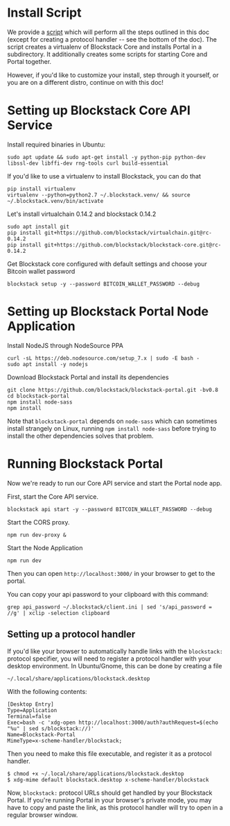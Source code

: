 # Install Script

We provide a [script](../images/scripts/ubuntu-17.04.sh) which will
perform all the steps outlined in this doc (except for creating a protocol handler -- see the bottom of the doc). The script creates a virtualenv of
Blockstack Core and installs Portal in a subdirectory. It additionally creates some
scripts for starting Core and Portal together.

However, if you'd like to customize your install, step through it 
yourself, or you are on a different distro, continue on with this doc!

# Setting up Blockstack Core API Service

Install required binaries in Ubuntu:

```
sudo apt update && sudo apt-get install -y python-pip python-dev libssl-dev libffi-dev rng-tools curl build-essential
```


If you'd like to use a virtualenv to install Blockstack, you can do that

```
pip install virtualenv
virtualenv --python=python2.7 ~/.blockstack.venv/ && source ~/.blockstack.venv/bin/activate
```

Let's install virtualchain 0.14.2 and blockstack 0.14.2

```
sudo apt install git
pip install git+https://github.com/blockstack/virtualchain.git@rc-0.14.2
pip install git+https://github.com/blockstack/blockstack-core.git@rc-0.14.2
```

Get Blockstack core configured with default settings and choose your Bitcoin wallet password
```
blockstack setup -y --password BITCOIN_WALLET_PASSWORD --debug
```

# Setting up Blockstack Portal Node Application

Install NodeJS through NodeSource PPA

```
curl -sL https://deb.nodesource.com/setup_7.x | sudo -E bash -
sudo apt install -y nodejs
```

Download Blockstack Portal and install its dependencies

```
git clone https://github.com/blockstack/blockstack-portal.git -bv0.8
cd blockstack-portal
npm install node-sass
npm install
```

Note that `blockstack-portal` depends on `node-sass` which can sometimes install strangely on Linux, running `npm install node-sass` before trying to install the other dependencies solves that problem.

# Running Blockstack Portal

Now we're ready to run our Core API service and start the Portal node app.

First, start the Core API service.

```
blockstack api start -y --password BITCOIN_WALLET_PASSWORD --debug
```

Start the CORS proxy.

```
npm run dev-proxy &
```

Start the Node Application

```
npm run dev
```

Then you can open `http://localhost:3000/` in your browser to get to the portal.


You can copy your api password to your clipboard with this command:
```
grep api_password ~/.blockstack/client.ini | sed 's/api_password = //g' | xclip -selection clipboard
```

## Setting up a protocol handler

If you'd like your browser to automatically handle links with the `blockstack:` protocol specifier, you will need to register a protocol handler with your desktop environment. In Ubuntu/Gnome, this can be done by creating a file 

`~/.local/share/applications/blockstack.desktop`

With the following contents:

```
[Desktop Entry]
Type=Application
Terminal=false
Exec=bash -c 'xdg-open http://localhost:3000/auth?authRequest=$(echo "%u" | sed s/blockstack://)'
Name=Blockstack-Portal
MimeType=x-scheme-handler/blockstack;
```

Then you need to make this file executable, and register it as a protocol handler.

```
$ chmod +x ~/.local/share/applications/blockstack.desktop
$ xdg-mime default blockstack.desktop x-scheme-handler/blockstack
```

Now, `blockstack:` protocol URLs should get handled by your Blockstack Portal. If you're running Portal in your browser's private mode, you may have to copy and paste the link, as this protocol handler will try to open in a regular browser window.

